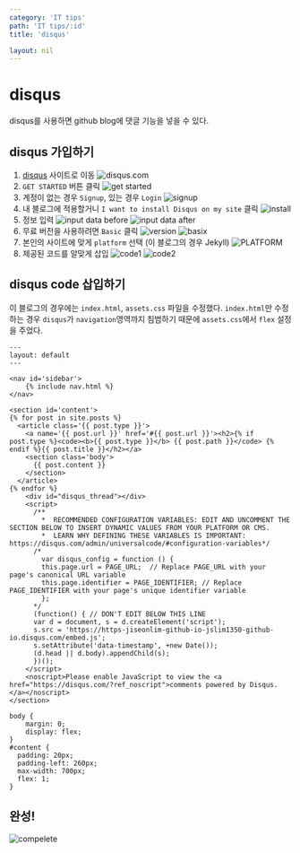 ```yaml
---
category: 'IT tips'
path: 'IT tips/:id'
title: 'disqus'

layout: nil
---
```


# disqus
disqus를 사용하면 github blog에 댓글 기능을 넣을 수 있다.

## disqus 가입하기
1. [disqus](https://disqus.com/) 사이트로 이동
![disqus.com](./img/disqus/disqus_1.PNG)
2. `GET STARTED` 버튼 클릭
![get started](./img/disqus/disqus_2.PNG)
3. 계정이 없는 경우 `Signup`, 있는 경우 `Login`
![signup](./img/disqus/disqus_3.PNG)
4. 내 블로그에 적용할거니 `I want to install Disqus on my site` 클릭
![install](./img/disqus/disqus_4.PNG)
5. 정보 입력
![input data before](./img/disqus/disqus_5.PNG)
![input data after](./img/disqus/disqus_6.PNG)
6. 무료 버전을 사용하려면 `Basic` 클릭
![version](./img/disqus/disqus_7.PNG)
![basix](./img/disqus/disqus_8.PNG)
7. 본인의 사이트에 맞게 `platform` 선택 (이 블로그의 경우 Jekyll)
![PLATFORM](./img/disqus/disqus_9.PNG)
8. 제공된 코드를 알맞게 삽입
![code1](./img/disqus/disqus_10.PNG)
![code2](./img/disqus/disqus_11.PNG)

## disqus code 삽입하기
이 블로그의 경우에는 `index.html`, `assets.css` 파일을 수정했다.
`index.html`만 수정하는 경우 `disqus`가 `navigation`영역까지 침범하기 때문에 `assets.css`에서 `flex` 설정을 주었다.

```
---
layout: default
---

<nav id='sidebar'>
	{% include nav.html %}
</nav>

<section id='content'>
{% for post in site.posts %}
  <article class='{{ post.type }}'>
    <a name='{{ post.url }}' href='#{{ post.url }}'><h2>{% if post.type %}<code><b>{{ post.type }}</b> {{ post.path }}</code> {% endif %}{{ post.title }}</h2></a>
    <section class='body'>
      {{ post.content }}
    </section>
  </article>
{% endfor %}
	<div id="disqus_thread"></div>
    <script>
      /**
        *  RECOMMENDED CONFIGURATION VARIABLES: EDIT AND UNCOMMENT THE SECTION BELOW TO INSERT DYNAMIC VALUES FROM YOUR PLATFORM OR CMS.
        *  LEARN WHY DEFINING THESE VARIABLES IS IMPORTANT: https://disqus.com/admin/universalcode/#configuration-variables*/
      /*
        var disqus_config = function () {
        this.page.url = PAGE_URL;  // Replace PAGE_URL with your page's canonical URL variable
        this.page.identifier = PAGE_IDENTIFIER; // Replace PAGE_IDENTIFIER with your page's unique identifier variable
        };
      */
      (function() { // DON'T EDIT BELOW THIS LINE
      var d = document, s = d.createElement('script');
      s.src = 'https://https-jiseonlim-github-io-jslim1350-github-io.disqus.com/embed.js';
      s.setAttribute('data-timestamp', +new Date());
      (d.head || d.body).appendChild(s);
      })();
    </script>
    <noscript>Please enable JavaScript to view the <a href="https://disqus.com/?ref_noscript">comments powered by Disqus.</a></noscript>
</section>
```
```
body {
    margin: 0;
    display: flex;
}
#content {
  padding: 20px;
  padding-left: 260px;
  max-width: 700px;
  flex: 1;
}
```

## 완성!
![compelete](./img/disqus/disqus_12.PNG)
